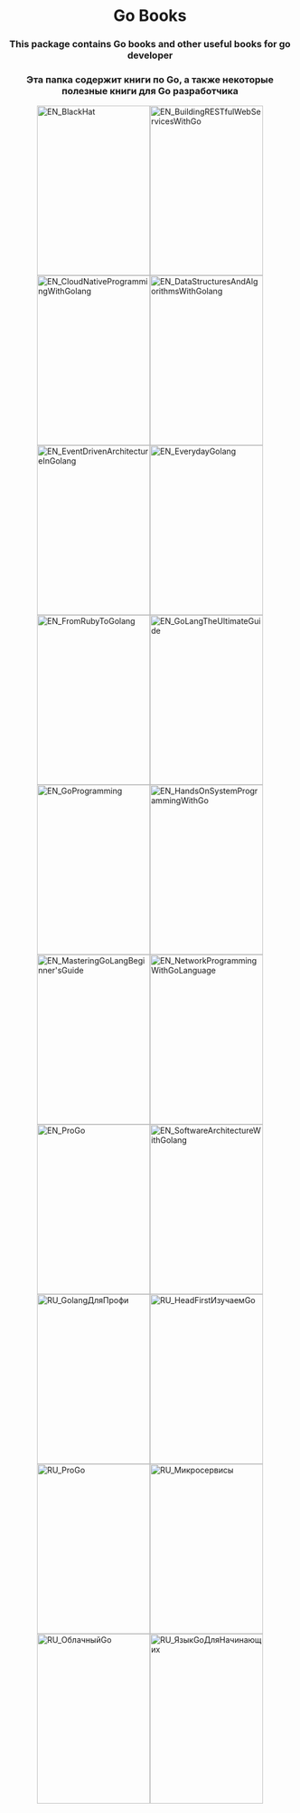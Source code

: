 <html>
  <head>
  </head>
  <body>
<style>
a{
justify-content:center;

}
.wrapper{
display: flex;
justify-content:center;}
</style>   
    
<h1 align="center">Go Books</h1>

<h3 align="center">This package contains Go books and other useful books for go developer</h3>

<h3 align="center">Эта папка содержит книги по Go, а также некоторые полезные книги для Go разработчика</h3>


<div class="wrapper">
<div style="display: flex; justify-content:center; width: 800px;flex-wrap: wrap;">
  <a href="https://github.com/gh0st3e/UsefulGo/blob/main/Books/EN_BlackHat.pdf">
    <img src="https://encrypted-tbn0.gstatic.com/images?q=tbn:ANd9GcQDalpXjo8TEY_wtTHL5TgRjdEIaOxolQbLgw&usqp=CAU" alt="EN_BlackHat" width="200px" height="300px"/>
  </a>

  <a href="https://github.com/gh0st3e/UsefulGo/blob/main/Books/EN_BuildingRESTfulWebServicesWithGo.pdf">
    <img src="https://m.media-amazon.com/images/I/41n8Zy3SaPL._AC_SY780_.jpg" alt="EN_BuildingRESTfulWebServicesWithGo" width="200px" height="300px"/>
  </a>

  <a href="https://github.com/gh0st3e/UsefulGo/blob/main/Books/EN_CloudNativeProgrammingWithGolang.pdf">
    <img src="https://static01.helion.com.pl/global/okladki/326x466/e_15uq.jpg" alt="EN_CloudNativeProgrammingWithGolang" width="200px" height="300px"/>
  </a>

  <a href="https://github.com/gh0st3e/UsefulGo/blob/main/Books/EN_DataStructuresAndAlgorithmsWithGolang.pdf">
    <img src="https://m.media-amazon.com/images/I/41kmaB8UBtL._AC_SY780_.jpg" alt="EN_DataStructuresAndAlgorithmsWithGolang" width="200px" height="300px"/>
  </a>

  <a href="https://github.com/gh0st3e/UsefulGo/blob/main/Books/EN_EventDrivenArchitectureInGolang.pdf">
    <img src="https://static.packt-cdn.com/products/9781803238012/cover/smaller" alt="EN_EventDrivenArchitectureInGolang" width="200px" height="300px"/>
  </a>

  <a href="https://github.com/gh0st3e/UsefulGo/blob/main/Books/EN_EverydayGolang.pdf">
    <img src="https://images-na.ssl-images-amazon.com/images/S/compressed.photo.goodreads.com/books/1631331392i/58968985.jpg" alt="EN_EverydayGolang" width="200px" height="300px"/>
  </a>

  <a href="https://github.com/gh0st3e/UsefulGo/blob/main/Books/EN_FromRubyToGolang.pdf">
    <img src="https://m.media-amazon.com/images/I/41MUjQCUsjL._AC_SY780_.jpg" alt="EN_FromRubyToGolang" width="200px" height="300px"/>
  </a>

  <a href="https://github.com/gh0st3e/UsefulGo/blob/main/Books/EN_GoLangTheUltimateGuide.pdf">
    <img src="https://images.routledge.com/common/jackets/crclarge/978103231/9781032312316.jpg" alt="EN_GoLangTheUltimateGuide" width="200px" height="300px"/>
  </a>

  <a href="https://github.com/gh0st3e/UsefulGo/blob/main/Books/EN_GoProgramming.pdf">
    <img src="https://m.media-amazon.com/images/I/51o9KtaXVPL._AC_SY780_.jpg" alt="EN_GoProgramming" width="200px" height="300px"/>
  </a>

  <a href="https://github.com/gh0st3e/UsefulGo/blob/main/Books/EN_HandsOnSystemProgrammingWithGo.pdf">
    <img src="https://static.packt-cdn.com/products/9781789804072/cover/9781789804072-original.jpeg" alt="EN_HandsOnSystemProgrammingWithGo" width="200px" height="300px"/>
  </a>

  <a href="https://github.com/gh0st3e/UsefulGo/blob/main/Books/EN_MasteringGoLangBeginner'sGuide.pdf">
    <img src="https://images.routledge.com/common/jackets/crclarge/978103231/9781032315904.jpg" alt="EN_MasteringGoLangBeginner'sGuide" width="200px" height="300px"/>
  </a>

  <a href="https://github.com/gh0st3e/UsefulGo/blob/main/Books/EN_NetworkProgrammingWithGoLanguage.pdf">
    <img src="https://media.springernature.com/full/springer-static/cover-hires/book/978-1-4842-8095-9" alt="EN_NetworkProgrammingWithGoLanguage" width="200px" height="300px"/>
  </a>

  <a href="https://github.com/gh0st3e/UsefulGo/blob/main/Books/EN_ProGo.pdf">
    <img src="https://media.springernature.com/full/springer-static/cover-hires/book/978-1-4842-7355-5" alt="EN_ProGo" width="200px" height="300px"/>
  </a>

  <a href="https://github.com/gh0st3e/UsefulGo/blob/main/Books/EN_SoftwareArchitectureWithGolang.pdf">
    <img src="https://static.packt-cdn.com/products/9781788622592/cover/9781788622592-original.png" alt="EN_SoftwareArchitectureWithGolang" width="200px" height="300px"/>
  </a>

  <a href="https://github.com/gh0st3e/UsefulGo/blob/main/Books/RU_Golang%D0%94%D0%BB%D1%8F%D0%9F%D1%80%D0%BE%D1%84%D0%B8.pdf">
    <img src="https://s1-goods.ozstatic.by/1000/751/950/10/10950751_0.jpg" alt="RU_GolangДляПрофи" width="200px" height="300px"/>
  </a>

  <a href="https://github.com/gh0st3e/UsefulGo/blob/main/Books/RU_HeadFirst%D0%98%D0%B7%D1%83%D1%87%D0%B0%D0%B5%D0%BCGo.pdf">
    <img src="https://chitatel.by/storage/product/7d/2ad9cbad4dc6e3f80c391e816fdf4d63.jpg" alt="RU_HeadFirstИзучаемGo" width="200px" height="300px"/>
  </a>

  <a href="https://github.com/gh0st3e/UsefulGo/blob/main/Books/RU_HeadFirst%D0%98%D0%B7%D1%83%D1%87%D0%B0%D0%B5%D0%BCGo.pdf">
    <img src="https://media.springernature.com/full/springer-static/cover-hires/book/978-1-4842-7355-5" alt="RU_ProGo" width="200px" height="300px"/>
  </a>

  <a href="https://github.com/gh0st3e/UsefulGo/blob/main/Books/RU_%D0%9C%D0%B8%D0%BA%D1%80%D0%BE%D1%81%D0%B5%D1%80%D0%B2%D0%B8%D1%81%D1%8B.pdf">
    <img src="https://basket-01.wb.ru/vol86/part8651/8651224/images/big/1.jpg" alt="RU_Микросервисы" width="200px" height="300px"/>
  </a>

  <a href="https://github.com/gh0st3e/UsefulGo/blob/main/Books/RU_%D0%9E%D0%B1%D0%BB%D0%B0%D1%87%D0%BD%D1%8B%D0%B9Go.pdf">
    <img src="http://dmkpress.com/images/cms/data/978-5-97060-965-1.jpg" alt="RU_ОблачныйGo" width="200px" height="300px"/>
  </a>

  <a href="https://github.com/gh0st3e/UsefulGo/blob/main/Books/RU_%D0%AF%D0%B7%D1%8B%D0%BAGo%D0%94%D0%BB%D1%8F%D0%9D%D0%B0%D1%87%D0%B8%D0%BD%D0%B0%D1%8E%D1%89%D0%B8%D1%85.pdf">
    <img src="https://static.tildacdn.com/tild3337-3630-4662-b835-363865633265/photo_2020-09-02_182.jpeg" alt="RU_ЯзыкGoДляНачинающих" width="200px" height="300px"/>
  </a>
</div>
    </div>
  </body>
</html>
